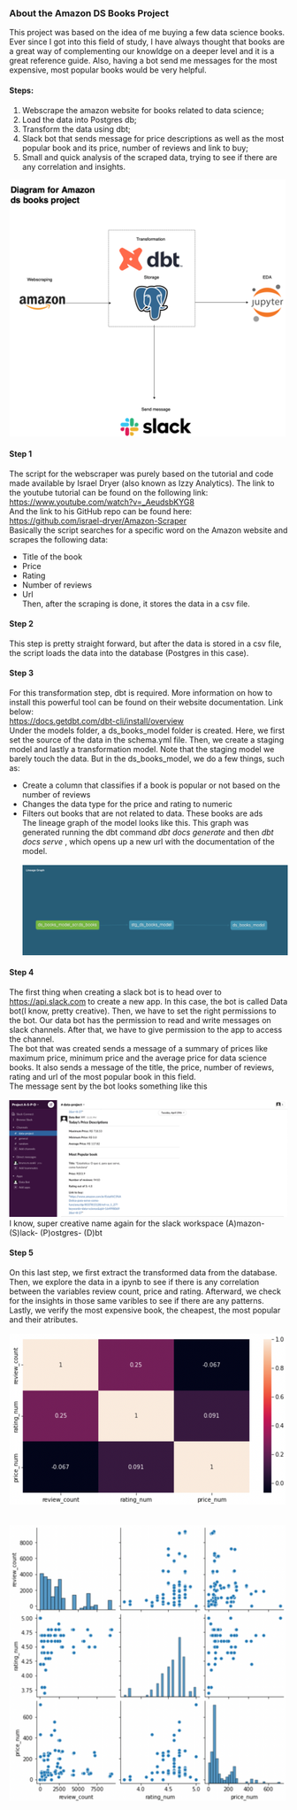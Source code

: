 ### About the Amazon DS Books Project
This project was based on the idea of me buying a few data science books. Ever since I got into this field of study, I have always 
thought that books are a great way of complementing our knowldge on a deeper level and it is a great reference guide. Also, having a bot send me messages for the most expensive, most popular books would be very helpful.



#### Steps:
1. Webscrape the amazon website for books related to data science;
2. Load the data into Postgres db; 
3. Transform the data using dbt;
4. Slack bot that sends message for price descriptions as well as the most popular book and its price, number of reviews and link to buy;
5. Small and quick analysis of the scraped data, trying to see if there are any correlation and insights.

<img src="https://github.com/brunomozaki/Projetos_pessoais/blob/master/amazon_ds_books/images/diagram.png" width="500">

#### Step 1
The script for the webscraper was purely based on the tutorial and code made available by Israel Dryer (also known as Izzy Analytics). The link to the youtube tutorial can be found on the following link:\
 https://www.youtube.com/watch?v=_AeudsbKYG8 \
 And the link to his GitHub repo can be found here:\
 https://github.com/israel-dryer/Amazon-Scraper \
Basically the script searches for a specific word on the Amazon website and scrapes the following data: 
- Title of the book
- Price
- Rating
- Number of reviews
- Url\
Then, after the scraping is done, it stores the data in a csv file.

#### Step 2
This step is pretty straight forward, but after the data is stored in a csv file, the script loads the data into the database (Postgres in this case). 

#### Step 3
For this transformation step, dbt is required. More information on how to install this powerful tool can be found on their website documentation. Link below: \
https://docs.getdbt.com/dbt-cli/install/overview \
Under the models folder, a ds_books_model folder is created. Here, we first set the source of the data in the schema.yml file. Then, we create a staging model and lastly a transformation model. Note that the staging model we barely touch the data. But in the ds_books_model, we do a few things, such as:
 - Create a column that classifies if a book is popular or not based on the number of reviews
 - Changes the data type for the price and rating to numeric
 - Filters out books that are not related to data. These books are ads\
 The lineage graph of the model looks like this. This graph was generated running the dbt command *dbt docs generate* and then *dbt docs serve* , which opens up a new url with the documentation of the model. \
 \
 ![](images/graph_lineage.png)
 


#### Step 4
The first thing when creating a slack bot is to head over to https://api.slack.com to create a new app. In this case, the bot is called Data bot(I know, pretty creative). Then, we have to set the right permissions to the bot. Our data bot has the permission to read and write messages on slack channels. After that, we have to give permission to the app to access the channel.\
The bot that was created sends a message of a summary of prices like maximum price, minimum price and the average price for data science books. It also sends a message of the title, the price, number of reviews, rating and url of the most popular book in this field.\
The message sent by the bot looks something like this\
\
![](images/bot_message.png)
I know, super creative name again for the slack workspace (A)mazon- (S)lack- (P)ostgres- (D)bt

#### Step 5
On this last step, we first extract the transformed data from the database. Then, we explore the data in a ipynb to see if there is any correlation between the variables review count, price and rating. Afterward, we check for the insights in those same varibles to see if there are any patterns. Lastly, we verify the most expensive book, the cheapest, the most popular and their atributes.\
\
<img src="images/correlation.png" width="500">
\
\
\
<img src="images/pairplot.png" width="500">








